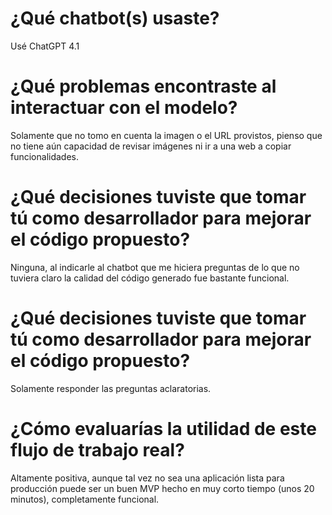 # ¿Qué chatbot(s) usaste?

Usé ChatGPT 4.1

# ¿Qué problemas encontraste al interactuar con el modelo?

Solamente que no tomo en cuenta la imagen o el URL provistos, pienso que no tiene aún capacidad de revisar imágenes ni ir a una web a copiar funcionalidades.

# ¿Qué decisiones tuviste que tomar tú como desarrollador para mejorar el código propuesto?

Ninguna, al indicarle al chatbot que me hiciera preguntas de lo que no tuviera claro la calidad del código generado fue bastante funcional.

# ¿Qué decisiones tuviste que tomar tú como desarrollador para mejorar el código propuesto?

Solamente responder las preguntas aclaratorias.

# ¿Cómo evaluarías la utilidad de este flujo de trabajo real?

Altamente positiva, aunque tal vez no sea una aplicación lista para producción puede ser un buen MVP hecho en muy corto tiempo (unos 20 minutos), completamente funcional.
